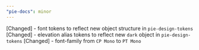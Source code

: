 ```yaml
---
"pie-docs": minor
---
```


[Changed] - font tokens to reflect new object structure in `pie-design-tokens`
[Changed] - elevation alias tokens to reflect new `dark` object in `pie-design-tokens`
[Changed] - font-family from `CP Mono` to `PT Mono`


